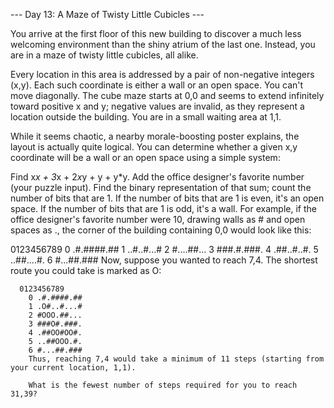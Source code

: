 --- Day 13: A Maze of Twisty Little Cubicles ---

You arrive at the first floor of this new building to discover a much less welcoming environment than the shiny atrium of the last one. Instead, you are in a maze of twisty little cubicles, all alike.

Every location in this area is addressed by a pair of non-negative integers (x,y). Each such coordinate is either a wall or an open space. You can't move diagonally. The cube maze starts at 0,0 and seems to extend infinitely toward positive x and y; negative values are invalid, as they represent a location outside the building. You are in a small waiting area at 1,1.

While it seems chaotic, a nearby morale-boosting poster explains, the layout is actually quite logical. You can determine whether a given x,y coordinate will be a wall or an open space using a simple system:

Find x*x + 3*x + 2*x*y + y + y*y.
Add the office designer's favorite number (your puzzle input).
Find the binary representation of that sum; count the number of bits that are 1.
If the number of bits that are 1 is even, it's an open space.
If the number of bits that are 1 is odd, it's a wall.
For example, if the office designer's favorite number were 10, drawing walls as # and open spaces as ., the corner of the building containing 0,0 would look like this:

  0123456789
	0 .#.####.##
	1 ..#..#...#
	2 #....##...
	3 ###.#.###.
	4 .##..#..#.
	5 ..##....#.
	6 #...##.###
	Now, suppose you wanted to reach 7,4. The shortest route you could take is marked as O:

	  0123456789
		0 .#.####.##
		1 .O#..#...#
		2 #OOO.##...
		3 ###O#.###.
		4 .##OO#OO#.
		5 ..##OOO.#.
		6 #...##.###
		Thus, reaching 7,4 would take a minimum of 11 steps (starting from your current location, 1,1).

		What is the fewest number of steps required for you to reach 31,39?
